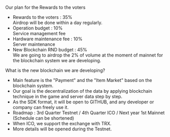 Our plan for the Rewards to the voters
+ Rewards to the voters : 35%  
Airdrop will be done within a day regularly.
+ Operation budget : 10%  
Service management fee
+ Hardware maintenance fee : 10%  
Server maintenance 
+ New Blockchain RND budget : 45%  
We are going to airdrop the 2% of volume 
at the moment of mainnet for the blockchain system we are developing.  

What is the new blockchain we are developing?
+ Main feature is the "Payment" and the "Item Market" based on the blockchain system.
+ Our goal is the decentralization of the data by applying blockchain technique in the game and server data step by step. 
+ As the SDK format, it will be open to GITHUB, and any developer or company can freely use it.
+ Roadmap : 
3rd Quarter Testnet / 4th Quarter ICO / Next year 1st Mainnet (Schedule can be shortened) 
+ When ICO, we support the exchange with TRX.
+ More details will be opened during the Testnet.
